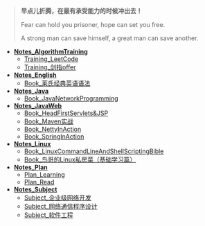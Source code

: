 > **早点儿折腾，在最有承受能力的时候冲出去！**
>
> Fear can hold you prisoner, hope can set you free. 
>
> A strong man can save himself, a great man can save another. 

+ [**Notes_AlgorithmTraining**](Notes_AlgorithmTraining)
  + [Training_LeetCode](Notes_AlgorithmTraining/Training_LeetCode)
  + [Training_剑指offer](Notes_AlgorithmTraining/Training_剑指offer)
+ [**Notes_English**](Notes_English) 
  + [Book_莱氏经典英语语法](Notes_English/Book_莱氏经典英语语法)
+ [**Notes_Java**](Notes_Java) 
  + [Book_JavaNetworkProgramming](Notes_Java/Book_JavaNetworkProgramming)
+ **[Notes_JavaWeb](Notes_JavaWeb)** 
  + [Book_HeadFirstServlets&JSP](Notes_JavaWeb/Book_HeadFirstServlets&JSP)
  + [Book_Maven实战](Notes_JavaWeb/Book_Maven实战)
  + [Book_NettyInAction](Notes_JavaWeb/Book_NettyInAction)
  + [Book_SpringInAction](Notes_JavaWeb/Book_SpringInAction)
+ [**Notes_Linux**](Notes_Linux) 
  + [Book_LinuxCommandLineAndShellScriptingBible](Notes_Linux/Book_LinuxCommandLineAndShellScriptingBible )
  + [Book_鸟哥的Linux私房菜（基础学习篇）](Notes_Linux/Book_鸟哥的Linux私房菜（基础学习篇）) 
+ [**Notes_Plan**](Notes_Plan) 
  + [Plan_Learning](Notes_Plan/Plan_Learning )
  + [Plan_Read ](Notes_Plan/Plan_Read )
+ [**Notes_Subject**](Notes_Subject) 
  + [Subject_企业级网络开发](Notes_Subject/Subject_企业级网络开发 )
  + [Subject_网络通信程序设计](Notes_Subject/Subject_网络通信程序设计)
  + [Subject_软件工程](Notes_Subject/Subject_软件工程 )



